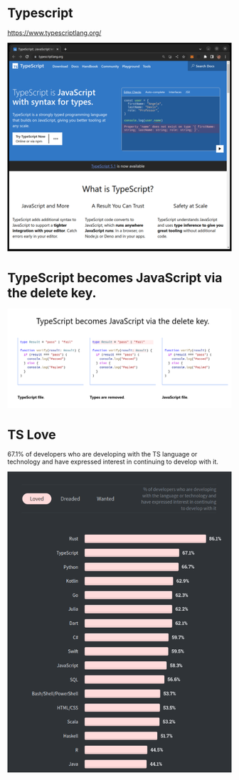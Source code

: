 # Typescript

https://www.typescriptlang.org/

![](typescript.png)

# TypeScript becomes JavaScript via the delete key.

![](ts-js.png)

# TS Love

67.1% of developers who are developing with the TS language or technology and have expressed interest in continuing to develop with it.

![](love.png)